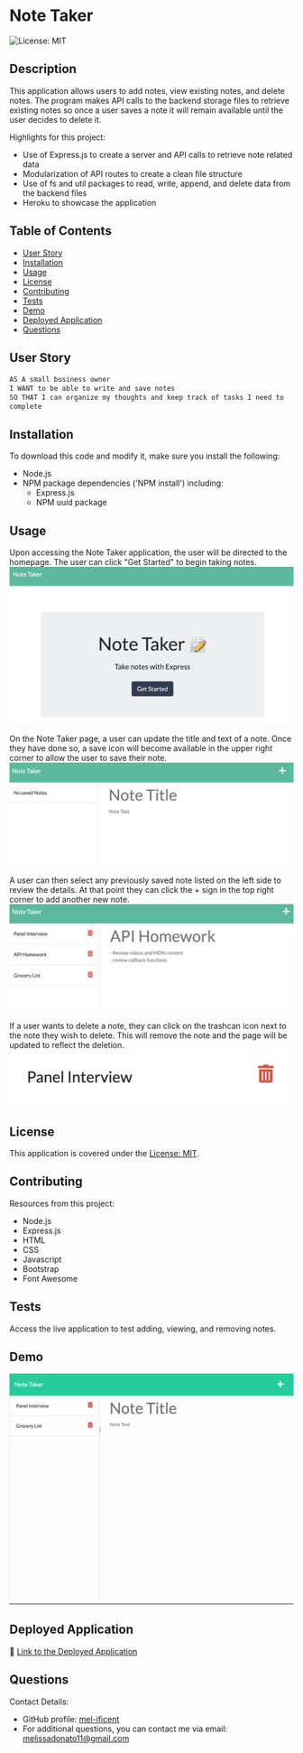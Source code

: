 # Note Taker

![License: MIT](https://img.shields.io/badge/License-MIT-yellow.svg)

## Description
This application allows users to add notes, view existing notes, and delete notes.  The program makes API calls to the backend storage files to retrieve existing notes so once a user saves a note it will remain available until the user decides to delete it.

Highlights for this project:
- Use of Express.js to create a server and API calls to retrieve note related data
- Modularization of API routes to create a clean file structure
- Use of fs and util packages to read, write, append, and delete data from the backend files
- Heroku to showcase the application

## Table of Contents
- [User Story](#user-story)
- [Installation](#installation)
- [Usage](#usage)
- [License](#license)
- [Contributing](#contributing)
- [Tests](#tests)
- [Demo](#demo)
- [Deployed Application](#deployed-application)
- [Questions](#questions)

## User Story

```
AS A small business owner
I WANT to be able to write and save notes
SO THAT I can organize my thoughts and keep track of tasks I need to complete
```
## Installation
To download this code and modify it, make sure you install the following:
- Node.js
- NPM package dependencies ('NPM install') including:
    - Express.js
    - NPM uuid package


## Usage

Upon accessing the Note Taker application, the user will be directed to the homepage.  The user can click "Get Started" to begin taking notes.
![Note Taker Application](./assets/Index.jpg)

On the Note Taker page, a user can update the title and text of a note.  Once they have done so, a save icon will become available in the upper right corner to allow the user to save their note.
![Note Taker Application](./assets/NewNote.jpg)

A user can then select any previously saved note listed on the left side to review the details.  At that point they can click the + sign in the top right corner to add another new note.
![Review existing notes](./assets/ExistingNote.jpg)

If a user wants to delete a note, they can click on the trashcan icon next to the note they wish to delete.  This will remove the note and the page will be updated to reflect the deletion.
![Delete notes from list](./assets/DeleteNote.jpg)

## License
This application is covered under the [License: MIT](https://opensource.org/licenses/MIT).


## Contributing
Resources from this project:
- Node.js
- Express.js
- HTML
- CSS
- Javascript
- Bootstrap
- Font Awesome


## Tests
Access the live application to test adding, viewing, and removing notes.

## Demo
![Demo](./assets/NoteTaker.gif)

## Deployed Application
🚀 [Link to the Deployed Application]()


## Questions
Contact Details:

- GitHub profile: [mel-ificent](https://github.com/mel-ificent)
- For additional questions, you can contact me via email: melissadonato11@gmail.com